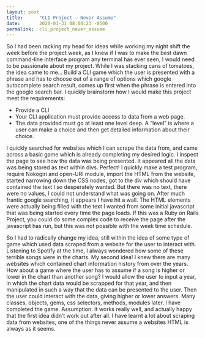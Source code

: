 ```yaml
---
layout: post
title:      "CLI Project — Never Assume"
date:       2020-01-31 08:04:23 -0500
permalink:  cli_project_never_assume
---
```



So I had been racking my head for ideas while working my night shift the week before the project week, as I knew if I was to make the best dawn command-line interface program any terminal has ever seen, I would need to be passionate about my project. While I was stacking cans of tomatoes, the idea came to me… Build a CLI game which the user is presented with a phrase and has to choose out of a range of options which google autocomplete search result, comes up first when the phrase is entered into the google search bar. I quickly brainstorm how I would make this project meet the requirements:
* Provide a CLI
* Your CLI application must provide access to data from a web page.
* The data provided must go at least one level deep. A “level” is where a user can make a choice and then get detailed information about their choice.

I quickly searched for websites which I can scrape the data from, and came across a basic game which is already completing my desired logic. I inspect the page to see how the data was being presented. It appeared all the data was being stored as text within divs. Perfect! I quickly make a test program, require Nokogiri and open-URI module, import the HTML from the website, started narrowing down the CSS nodes, got to the div which should have contained the text I so desperately wanted. But there was no text, there were no values, I could not understand what was going on. After much frantic google searching, it appears I have hit a wall. The HTML elements were actually being filled with the text I wanted from some initial javascript that was being started every time the page loads. If this was a Ruby on Rails Project, you could do some complex code to receive the page after the javascript has run, but this was not possible with the week time schedule.

So I had to radically change my idea, still within the idea of some type of game which used data scraped from a website for the user to interact with. Listening to Spotify at the time, I always wondered how some of these terrible songs were in the charts. My second idea! I knew there are many websites which contained chart information history from over the years. How about a game where the user has to assume if a song is higher or lower in the chart than another song? I would allow the user to input a year, in which the chart data would be scrapped for that year, and then manipulated in such a way that the data can be presented to the user. Then the user could interact with the data, giving higher or lower answers. Many classes, objects, gems, css selectors, methods, modules later. I have completed the game. Assumption. It works really well, and actually happy that the first idea didn’t work out after all. I have learnt a lot about scraping data from websites, one of the things never assume a websites HTML is always as it seems.
